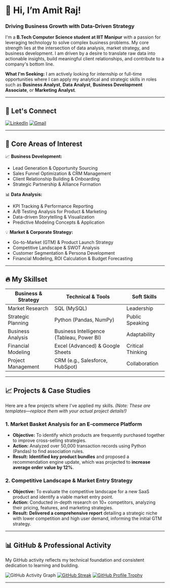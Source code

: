 # 👋 Hi, I’m Amit Raj!

### Driving Business Growth with Data-Driven Strategy

I'm a **B.Tech Computer Science student at IIIT Manipur** with a passion for leveraging technology to solve complex business problems. My core strength lies at the intersection of data analysis, market strategy, and business development. I am driven by a desire to translate raw data into actionable insights, build meaningful client relationships, and contribute to a company's bottom line.

**What I'm Seeking:** I am actively looking for internship or full-time opportunities where I can apply my analytical and strategic skills in roles such as **Business Analyst**, **Data Analyst**, **Business Development Associate**, or **Marketing Analyst**.

---
## 💬 Let's Connect

[![LinkedIn](https://img.shields.io/badge/LinkedIn-0077B5?style=for-the-badge&logo=linkedin&logoColor=white)](https://www.linkedin.com/in/amit-singh-276781268)
[![Gmail](https://img.shields.io/badge/Gmail-D14836?style=for-the-badge&logo=gmail&logoColor=white)](mailto:amitrajiiitian@gmail.com)

---

## 🎯 Core Areas of Interest

📈 **Business Development:**
- Lead Generation & Opportunity Sourcing
- Sales Funnel Optimization & CRM Management
- Client Relationship Building & Onboarding
- Strategic Partnership & Alliance Formation

📊 **Data Analysis:**
- KPI Tracking & Performance Reporting
- A/B Testing Analysis for Product & Marketing
- Data-driven Storytelling & Visualization
- Predictive Modeling Concepts & Application

💡 **Market & Corporate Strategy:**
- Go-to-Market (GTM) & Product Launch Strategy
- Competitive Landscape & SWOT Analysis
- Customer Segmentation & Persona Development
- Financial Modeling, ROI Calculation & Budget Forecasting

---

## 🔥 My Skillset

| Business & Strategy | Technical & Tools | Soft Skills |
|---|---|---|
| Market Research | SQL (MySQL) | Leadership |
| Strategic Planning | Python (Pandas, NumPy) | Public Speaking |
| Business Analysis | Business Intelligence (Tableau, Power BI) | Adaptability |
| Financial Modeling | Excel (Advanced) & Google Sheets | Critical Thinking |
| Project Management | CRM (e.g., Salesforce, HubSpot) | Collaboration |

---

## 📈 Projects & Case Studies

Here are a few projects where I've applied my skills. *(Note: These are templates—replace them with your actual project details!)*

### 1. Market Basket Analysis for an E-commerce Platform
- **Objective:** To identify which products are frequently purchased together to improve cross-selling strategies.
- **Action:** Analyzed over 50,000 transaction records using Python (Pandas) to find association rules.
- **Result:** **Identified key product bundles** and proposed a recommendation engine update, which was projected to **increase average order value by 12%**.

### 2. Competitive Landscape & Market Entry Strategy
- **Objective:** To evaluate the competitive landscape for a new SaaS product and identify a viable market entry point.
- **Action:** Conducted in-depth research on 10+ competitors, analyzing their pricing, features, and marketing strategies.
- **Result:** **Delivered a comprehensive report** detailing a strategic niche with lower competition and high user demand, informing the initial GTM strategy.

---

## 📊 GitHub & Professional Activity

My GitHub activity reflects my technical foundation and consistent dedication to learning and building.

![GitHub Activity Graph](https://activity-graph.herokuapp.com/graph?username=amit-raj1&theme=tokyonight)
[![GitHub Streak](https://github-readme-streak-stats.herokuapp.com/?user=amit-raj1&theme=tokyonight)](https://git.io/streak-stats)
[![GitHub Profile Trophy](https://github-profile-trophy.vercel.app/?username=amit-raj1&theme=tokyonight&row=1)](https://github.com/ryo-ma/github-profile-trophy)

---
